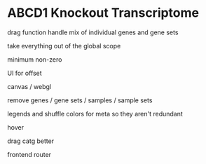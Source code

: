 # ABCD1 Knockout Transcriptome




drag function handle mix of individual genes and gene sets


take everything out of the global scope


minimum non-zero


UI for offset


canvas / webgl


remove genes / gene sets / samples / sample sets


legends
and shuffle colors for meta so they aren't redundant


hover


drag catg better


frontend router

